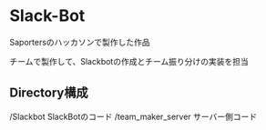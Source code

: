# Slack-Bot

Saportersのハッカソンで製作した作品

チームで製作して、Slackbotの作成とチーム振り分けの実装を担当

## Directory構成

/Slackbot
SlackBotのコード
/team_maker_server
サーバー側コード
